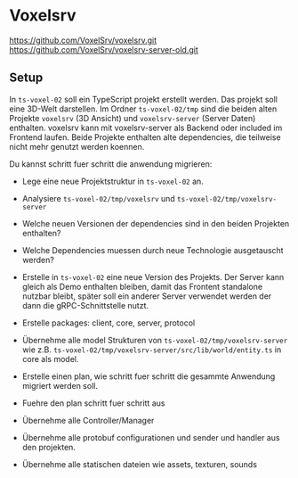 # Voxelsrv

https://github.com/VoxelSrv/voxelsrv.git
https://github.com/VoxelSrv/voxelsrv-server-old.git

## Setup

In `ts-voxel-02` soll ein TypeScript projekt erstellt werden. Das projekt
soll eine 3D-Welt darstellen.
Im Ordner `ts-voxel-02/tmp` sind die beiden alten Projekte `voxelsrv` (3D Ansicht) und `voxelsrv-server` (Server Daten)
enthalten. voxelsrv kann mit voxelsrv-server als Backend oder included im Frontend laufen. Beide Projekte enthalten 
alte dependencies, die teilweise nicht mehr genutzt werden koennen.

Du kannst schritt fuer schritt die anwendung migrieren:
- Lege eine neue Projektstruktur in `ts-voxel-02` an.
- Analysiere `ts-voxel-02/tmp/voxelsrv` und `ts-voxel-02/tmp/voxelsrv-server`
- Welche neuen Versionen der dependencies sind in den beiden Projekten enthalten?
- Welche Dependencies muessen durch neue Technologie ausgetauscht werden?
- Erstelle in `ts-voxel-02` eine neue Version des Projekts. Der Server kann gleich als Demo enthalten bleiben,
  damit das Frontent standalone nutzbar bleibt, später soll ein anderer Server verwendet werden der dann die 
  gRPC-Schnittstelle nutzt. 
- Erstelle packages: client, core, server, protocol
- Übernehme alle model Strukturen von `ts-voxel-02/tmp/voxelsrv-server` wie z.B. 
  `ts-voxel-02/tmp/voxelsrv-server/src/lib/world/entity.ts` in core als model.
- Erstelle einen plan, wie schritt fuer schritt die gesammte Anwendung migriert werden soll.
- Fuehre den plan schritt fuer schritt aus

- Übernehme alle Controller/Manager
- Übernehme alle protobuf configurationen und sender und handler aus den projekten.
- Übernehme alle statischen dateien wie assets, texturen, sounds
